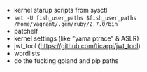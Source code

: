 - kernel starup scripts from sysctl
- `set -U fish_user_paths $fish_user_paths /home/vagrant/.gem/ruby/2.7.0/bin`
- patchelf
- kernel settings (like "yama ptrace" & ASLR)
- jwt_tool (https://github.com/ticarpi/jwt_tool)
- wordlists
- do the fucking goland and pip paths
